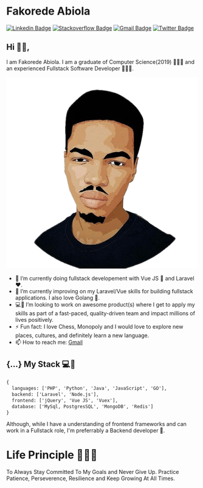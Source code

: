 <!--
**Fakorede/Fakorede** is a ✨ _special_ ✨ repository because its `README.md` (this file) appears on your GitHub profile.

-->

# Fakorede Abiola

[![Linkedin Badge](https://img.shields.io/badge/-abiolafakorede-blue?style=flat-square&logo=Linkedin&logoColor=white&link=https://www.linkedin.com/in/fakorede/)](https://www.linkedin.com/in/fakorede/)
[![Stackoverflow Badge](https://img.shields.io/badge/-Stackoverflow-4CA143?style=flat-square&logo=Stackoverflow&logoColor=white&link=https://stackoverflow.com/users/6883910/abiola)](https://stackoverflow.com/users/6883910/abiola)
[![Gmail Badge](https://img.shields.io/badge/-abiolafakorede@gmail.com-c14438?style=flat-square&logo=Gmail&logoColor=white&link=mailto:abiolafakorede@gmail.com)](mailto:abiolafakorede@gmail.com)
[![Twitter Badge](https://img.shields.io/twitter/follow/thefabdev?label=follow&style=social)](https://twitter.com/thefabdev)

## Hi 👋🏽,

I am Fakorede Abiola. I am a graduate of Computer Science(2019) 👨🏽‍🎓 and an experienced Fullstack Software Developer 👨🏽‍💻.

![Fab](https://github.com/Fakorede/Fakorede/blob/master/fab.png "Fakorede Abiola")


- 🔭 I’m currently doing fullstack developement with Vue JS 💚 and Laravel ❤️.
- 🌱 I’m currently improving on my Laravel/Vue skills for building fullstack applications. I also love Golang 💙.
- 💻👯 I’m looking to work on awesome product(s) where I get to apply my skills as part of a fast-paced, quality-driven team and impact millions of lives positively.
- ⚡ Fun fact: I love Chess, Monopoly and I would love to explore new places, cultures, and definitely learn a new language.
- 📫 How to reach me: [Gmail](mailto:abiolafakorede@gmail.com)

## {...} My Stack 💻🚀

```
{
  languages: ['PHP', 'Python', 'Java', 'JavaScript', 'GO'],
  backend: ['Laravel', 'Node.js'],
  frontend: ['jQuery', 'Vue JS', 'Vuex'],
  database: ['MySql, PostgresSQL', 'MongoDB', 'Redis']
}
```

Although, while I have a understanding of frontend frameworks and can work in a Fullstack role, I'm preferrably a Backend developer 🚀.

# Life Principle 👨🏽‍🏫

To Always Stay Committed To My Goals and Never Give Up. Practice Patience, Perseverence, Resilience and Keep Growing At All Times.
